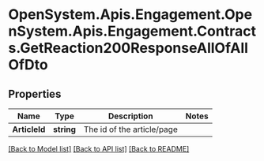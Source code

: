 # OpenSystem.Apis.Engagement.OpenSystem.Apis.Engagement.Contracts.GetReaction200ResponseAllOfAllOfDto

## Properties

Name | Type | Description | Notes
------------ | ------------- | ------------- | -------------
**ArticleId** | **string** | The id of the article/page | 

[[Back to Model list]](../README.md#documentation-for-models) [[Back to API list]](../README.md#documentation-for-api-endpoints) [[Back to README]](../README.md)

